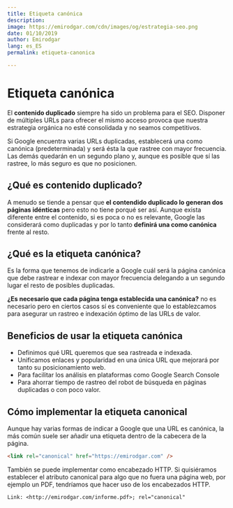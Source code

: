 ```yaml
---
title: Etiqueta canónica
description: 
image: https://emirodgar.com/cdn/images/og/estrategia-seo.png
date: 01/10/2019
author: Emirodgar
lang: es_ES
permalink: etiqueta-canonica

--- 
```


# Etiqueta canónica

El **contenido duplicado** siempre ha sido un problema para el SEO. Disponer de múltiples URLs para ofrecer el mismo acceso provoca que nuestra estrategia orgánica no esté consolidada y no seamos competitivos.

Si Google encuentra varias URLs duplicadas, establecerá una como canónica (predeterminada) y será ésta la que rastree con mayor frecuencia. Las demás quedarán en un segundo plano y, aunque es posible que sí las rastree, lo más seguro es que no posicionen.

## ¿Qué es contenido duplicado?

A menudo se tiende a pensar que **el contendido duplicado lo generan dos páginas idénticas** pero esto no tiene porqué ser así. Aunque exista diferente entre el contenido, si es poca o no es relevante, Google las considerará como duplicadas y por lo tanto **definirá una como canónica** frente al resto.

## ¿Qué es la etiqueta canónica?

Es la forma que tenemos de indicarle a Google cuál será la página canónica que debe rastrear e indexar con mayor frecuencia delegando a un segundo lugar el resto de posibles duplicadas.

**¿Es necesario que cada página tenga establecida una canónica?** no es necesario pero en ciertos casos sí es conveniente que lo establezcamos para asegurar un rastreo e indexación óptimo de las URLs de valor.

## Beneficios de usar la etiqueta canónica

- Definimos qué URL queremos que sea rastreada e indexada.
- Unificamos enlaces y popularidad en una única URL que mejorará por tanto su posicionamiento web.
- Para facilitar los análisis en plataformas como Google Search Console
- Para ahorrar tiempo de rastreo del robot de búsqueda en páginas duplicadas o con poco valor.

## Cómo implementar la etiqueta canonical

Aunque hay varias formas de indicar a Google que una URL es canónica, la más común suele ser añadir una etiqueta dentro de la cabecera de la página.
 
```html
<link rel="canonical" href="https://emirodgar.com" />
```

También se puede implementar como encabezado HTTP. Si quisiéramos establecer el atributo canonical para algo que no fuera una página web, por ejemplo un PDF, tendríamos que hacer uso de los encabezados HTTP.

```
Link: <http://emirodgar.com/informe.pdf>; rel="canonical"
```
<!--stackedit_data:
eyJoaXN0b3J5IjpbLTE1NzMyNzA1NTksNjY0ODgwNDczXX0=
-->